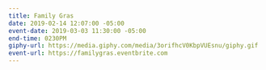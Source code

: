 ```yaml
---
title: Family Gras
date: 2019-02-14 12:07:00 -05:00
event-date: 2019-03-03 11:30:00 -05:00
end-time: 0230PM
giphy-url: https://media.giphy.com/media/3orifhcV0KbpVUEsnu/giphy.gif
event-url: https://familygras.eventbrite.com
---
```


